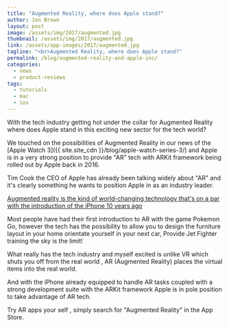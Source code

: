 ```yaml
---
title: "Augmented Reality, where does Apple stand?"
author: Jon Brown
layout: post
image: /assets/img/2017/augmented.jpg
thumbnail: /assets/img/2017/augmented.jpg
link: /assets/app-images/2017/augmented.jpg
tagline: "<br>Augmented Reality, where does Apple stand?"
permalink: /blog/augmented-reality-and-apple-inc/
categories:
  - news
  - product-reviews
tags:
  - tutorials
  - mac
  - ios
---
```

With the tech industry getting hot under the collar for Augmented Reality where does Apple stand in this exciting new sector for the tech world?

We touched on the possibilities of Augmented Reality in our news of the [Apple Watch 3]({{ site.site_cdn }}/blog/apple-watch-series-3/) and Apple is in a very strong position to provide &quot;AR&quot; tech with ARKit framework being rolled out by Apple back in 2016.

Tim Cook the CEO of Apple has already been talking widely about &quot;AR&quot; and it&#39;s clearly something he wants to position Apple in as an industry leader.

[Augmented reality is the kind of world-changing technology that's on a par with the introduction of the iPhone 10 years ago](https://www.independent.co.uk/life-style/gadgets-and-tech/features/apple-iphone-tim-cook-interview-features-new-augmented-reality-ar-arkit-a7993566.html)

Most people have had their first introduction to AR with the game Pokemon Go, however the tech has the possibility to allow you to design the furniture layout in your home orientate yourself in your next car, Provide Jet Fighter training the sky is the limit!

What really has the tech industry and myself excited is unlike VR which shuts you off from the real world , AR (Augmented Reality) places the virtual items into the real world.

And with the iPhone already equipped to handle  AR tasks coupled with a strong development suite with the ARKit framework Apple is in pole position to take advantage of AR tech.

Try AR apps your self , simply search for &quot;Augmented Reality&quot; in the App Store. 
